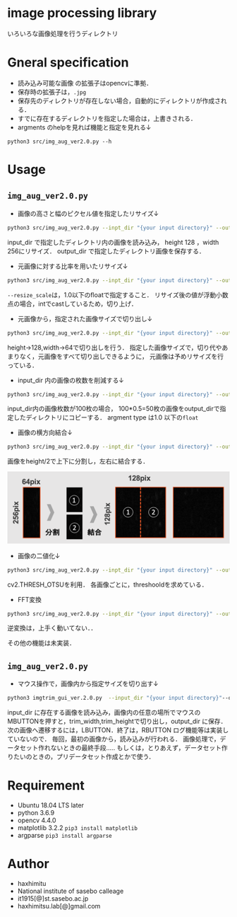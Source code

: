 # image processing library

いろいろな画像処理を行うディレクトリ


# Gneral specification
* 読み込み可能な画像 の拡張子はopencvに準拠．
* 保存時の拡張子は，`.jpg`
* 保存先のディレクトリが存在しない場合，自動的にディレクトリが作成される．
* すでに存在するディレクトリを指定した場合は，上書きされる．
* argments のhelpを見れば機能と指定を見れる↓
```
python3 src/img_aug_ver2.0.py --h
```

# Usage
##  ``img_aug_ver2.0.py``
* 画像の高さと幅のピクセル値を指定したリサイズ↓
```bash
python3 src/img_aug_ver2.0.py --inpt_dir "{your input directory}" --output_dir "{your output directry}" --resize_pixel  128 256
```
input_dir で指定したディレクトリ内の画像を読み込み，
height 128 ，width 256にリサイズ．
output_dir で指定したディレクトリ画像を保存する．


* 元画像に対する比率を用いたリサイズ↓
```bash
python3 src/img_aug_ver2.0.py --inpt_dir "{your input directory}" --output_dir "{your output directry}" --resize_scale  0.5
```
`--resize_scale`は，1.0以下のfloatで指定すること．
リサイズ後の値が浮動小数点の場合，intでcastしているため，切り上げ．



* 元画像から，指定された画像サイズで切り出し↓
```bash
python3 src/img_aug_ver2.0.py --inpt_dir "{your input directory}" --output_dir "{your output directry}" --split_size　128 64
```
height->128,width->64で切り出しを行う．
指定した画像サイズで，切り代やあまりなく，元画像をすべて切り出しできるように，
元画像は予めリサイズを行っている．

* input_dir  内の画像の枚数を削減する↓
```bash
python3 src/img_aug_ver2.0.py --inpt_dir "{your input directory}" --output_dir "{your output directry}" --data_reduction 0.5
```
input_dir内の画像枚数が100枚の場合，
100*0.5=50枚の画像をoutput_dirで指定したディレクトリにコピーする．
argment type は1.0 以下の`float`

* 画像の横方向結合↓
```bash
python3 src/img_aug_ver2.0.py --inpt_dir "{your input directory}" --output_dir "{your output directry}" --data_concat
```
画像をheight/2で上下に分割し，左右に結合する．

![エビフライトライアングル](assets/readme_img/hconcat.png)


* 画像の二値化↓
```bash
python3 src/img_aug_ver2.0.py --inpt_dir "{your input directory}" --output_dir "{your output directry}" --mono
```
cv2.THRESH_OTSUを利用．
各画像ごとに，threshooldを求めている．

* FFT変換
```bash
python3 src/img_aug_ver2.0.py --inpt_dir "{your input directory}" --output_dir "{your output directry}" --fft
```
逆変換は，上手く動いてない．．


その他の機能は未実装．
##  ``img_aug_ver2.0.py``

* マウス操作で，画像内から指定サイズを切り出す↓
```bash
python3 imgtrim_gui_ver.2.0.py  --input_dir "{your input directory}"--output_dir "{your output directory}"  --trim_width 32 --trim_height 64
```
input_dir に存在する画像を読み込み，画像内の任意の場所でマウスのMBUTTONを押すと，trim_width,trim_heightで切り出し，output_dir に保存．
次の画像へ遷移するには，LBUTTON．終了は，RBUTTON
ログ機能等は実装していないので．
毎回，最初の画像から，読み込みが行われる．
画像処理で，データセット作れないときの最終手段.....
もしくは，とりあえず，データセット作りたいのときの，プリデータセット作成とかで使う．
# Requirement
 
* Ubuntu 18.04 LTS later
* python 3.6.9
* opencv 4.4.0
* matplotlib 3.2.2
``pip3 install matplotlib``
* argparse 
``pip3 install argparse``




# Author
* haxhimitu
* National institute of sasebo calleage
* it1915[@]st.sasebo.ac.jp
* haxhimitsu.lab[@]gmail.com
 
